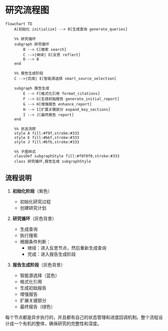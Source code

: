 # 研究流程图

```mermaid
flowchart TD
    A[初始化 initialize] --> B[生成查询 generate_queries]
    
    %% 研究循环
    subgraph 研究循环
        B --> C[搜索 search]
        C -->|继续| D[反思 reflect]
        D --> B
    end
    
    %% 报告生成阶段
    C -->|完成| E[智能源选择 smart_source_selection]
    
    subgraph 报告生成
        E --> F[格式化引用 format_citations]
        F --> G[生成初始报告 generate_initial_report]
        G --> H[增强报告 enhance_report]
        H --> I[扩展关键部分 expand_key_sections]
        I --> J[最终报告 report]
    end
    
    %% 状态流转
    style A fill:#f9f,stroke:#333
    style E fill:#bbf,stroke:#333
    style J fill:#bfb,stroke:#333
    
    %% 子图样式
    classDef subgraphStyle fill:#f0f0f0,stroke:#333
    class 研究循环,报告生成 subgraphStyle
```

## 流程说明

1. **初始化阶段**（紫色）
   - 初始化研究过程
   - 创建研究计划

2. **研究循环**（灰色背景）
   - 生成查询
   - 执行搜索
   - 根据条件判断：
     - 继续：进入反思节点，然后重新生成查询
     - 完成：进入报告生成阶段

3. **报告生成阶段**（灰色背景）
   - 智能源选择（蓝色）
   - 格式化引用
   - 生成初始报告
   - 增强报告
   - 扩展关键部分
   - 最终报告（绿色）

每个节点都是异步执行的，并且都有自己的状态管理和进度回调机制。整个流程设计成一个有机的整体，确保研究的完整性和深度。